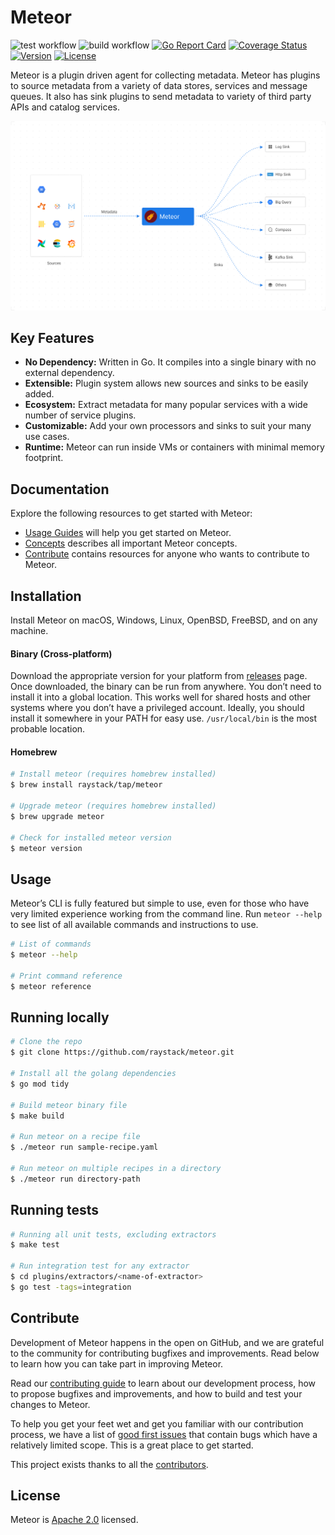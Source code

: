 # Meteor

![test workflow](https://github.com/raystack/meteor/actions/workflows/test.yml/badge.svg)
![build workflow](https://github.com/raystack/meteor/actions/workflows/build.yml/badge.svg)
[![Go Report Card](https://goreportcard.com/badge/github.com/raystack/meteor)](https://goreportcard.com/report/github.com/raystack/meteor)
[![Coverage Status](https://coveralls.io/repos/github/raystack/meteor/badge.svg?branch=main)](https://coveralls.io/github/raystack/meteor?branch=main)
[![Version](https://img.shields.io/github/v/release/raystack/meteor?logo=semantic-release)](Version)
[![License](https://img.shields.io/badge/License-Apache%202.0-blue.svg?logo=apache)](LICENSE)

Meteor is a plugin driven agent for collecting metadata. Meteor has plugins to source metadata from a variety of data stores, services and message queues.
It also has sink plugins to send metadata to variety of third party APIs and catalog services.

<p align="center"><img src="./docs/static/assets/overview.svg" /></p>

## Key Features

- **No Dependency:** Written in Go. It compiles into a single binary with no external dependency.
- **Extensible:** Plugin system allows new sources and sinks to be easily added.
- **Ecosystem:** Extract metadata for many popular services with a wide number of service plugins.
- **Customizable:** Add your own processors and sinks to suit your many use cases.
- **Runtime:** Meteor can run inside VMs or containers with minimal memory footprint.

## Documentation

Explore the following resources to get started with Meteor:

- [Usage Guides](https://raystack.github.io/meteor/docs/guides/introduction) will help you get started on Meteor.
- [Concepts](https://raystack.github.io/meteor/docs/concepts/overview) describes all important Meteor concepts.
- [Contribute](https://raystack.github.io/meteor/docs/contribute/guide) contains resources for anyone who wants to contribute to Meteor.

## Installation

Install Meteor on macOS, Windows, Linux, OpenBSD, FreeBSD, and on any machine.

#### Binary (Cross-platform)

Download the appropriate version for your platform from [releases](https://github.com/raystack/meteor/releases) page. Once downloaded, the binary can be run from anywhere.
You don’t need to install it into a global location. This works well for shared hosts and other systems where you don’t have a privileged account.
Ideally, you should install it somewhere in your PATH for easy use. `/usr/local/bin` is the most probable location.

#### Homebrew

```sh
# Install meteor (requires homebrew installed)
$ brew install raystack/tap/meteor

# Upgrade meteor (requires homebrew installed)
$ brew upgrade meteor

# Check for installed meteor version
$ meteor version
```

## Usage

Meteor’s CLI is fully featured but simple to use, even for those who have very limited experience working from the command line. Run `meteor --help` to see list of all available commands and instructions to use.

```sh
# List of commands
$ meteor --help

# Print command reference
$ meteor reference
```

## Running locally

```sh
# Clone the repo
$ git clone https://github.com/raystack/meteor.git

# Install all the golang dependencies
$ go mod tidy

# Build meteor binary file
$ make build

# Run meteor on a recipe file
$ ./meteor run sample-recipe.yaml

# Run meteor on multiple recipes in a directory
$ ./meteor run directory-path
```

## Running tests

```sh
# Running all unit tests, excluding extractors
$ make test

# Run integration test for any extractor
$ cd plugins/extractors/<name-of-extractor>
$ go test -tags=integration
```

## Contribute

Development of Meteor happens in the open on GitHub, and we are grateful to the community for contributing bugfixes and improvements. Read below to learn how you can take part in improving Meteor.

Read our [contributing guide](https://raystack.github.io/meteor/docs/contribute/contributing) to learn about our development process, how to propose bugfixes and improvements, and how to build and test your changes to Meteor.

To help you get your feet wet and get you familiar with our contribution process, we have a list of [good first issues](https://github.com/raystack/meteor/labels/good%20first%20issue) that contain bugs which have a relatively limited scope. This is a great place to get started.

This project exists thanks to all the [contributors](https://github.com/raystack/meteor/graphs/contributors).

## License

Meteor is [Apache 2.0](LICENSE) licensed.

